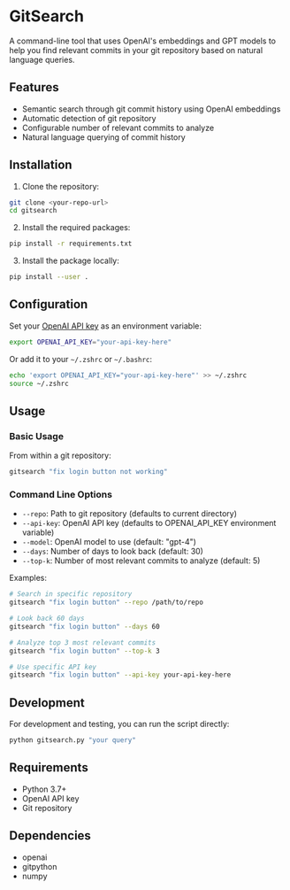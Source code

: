 # GitSearch

A command-line tool that uses OpenAI's embeddings and GPT models to help you find relevant commits in your git repository based on natural language queries.

## Features

- Semantic search through git commit history using OpenAI embeddings
- Automatic detection of git repository
- Configurable number of relevant commits to analyze
- Natural language querying of commit history

## Installation

1. Clone the repository:
```bash
git clone <your-repo-url>
cd gitsearch
```

2. Install the required packages:
```bash
pip install -r requirements.txt
```

3. Install the package locally:
```bash
pip install --user .
```

## Configuration

Set your [OpenAI API key](https://platform.openai.com/docs/overview) as an environment variable:
```bash
export OPENAI_API_KEY="your-api-key-here"
```

Or add it to your `~/.zshrc` or `~/.bashrc`:
```bash
echo 'export OPENAI_API_KEY="your-api-key-here"' >> ~/.zshrc
source ~/.zshrc
```

## Usage

### Basic Usage

From within a git repository:
```bash
gitsearch "fix login button not working"
```

### Command Line Options

- `--repo`: Path to git repository (defaults to current directory)
- `--api-key`: OpenAI API key (defaults to OPENAI_API_KEY environment variable)
- `--model`: OpenAI model to use (default: "gpt-4")
- `--days`: Number of days to look back (default: 30)
- `--top-k`: Number of most relevant commits to analyze (default: 5)

Examples:
```bash
# Search in specific repository
gitsearch "fix login button" --repo /path/to/repo

# Look back 60 days
gitsearch "fix login button" --days 60

# Analyze top 3 most relevant commits
gitsearch "fix login button" --top-k 3

# Use specific API key
gitsearch "fix login button" --api-key your-api-key-here
```

## Development

For development and testing, you can run the script directly:
```bash
python gitsearch.py "your query"
```

## Requirements

- Python 3.7+
- OpenAI API key
- Git repository

## Dependencies

- openai
- gitpython
- numpy
